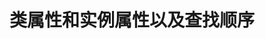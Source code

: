 # 类属性和实例属性以及查找顺序

```python


```

```python


```

```python


```

```python


```

```python


```

```python


```